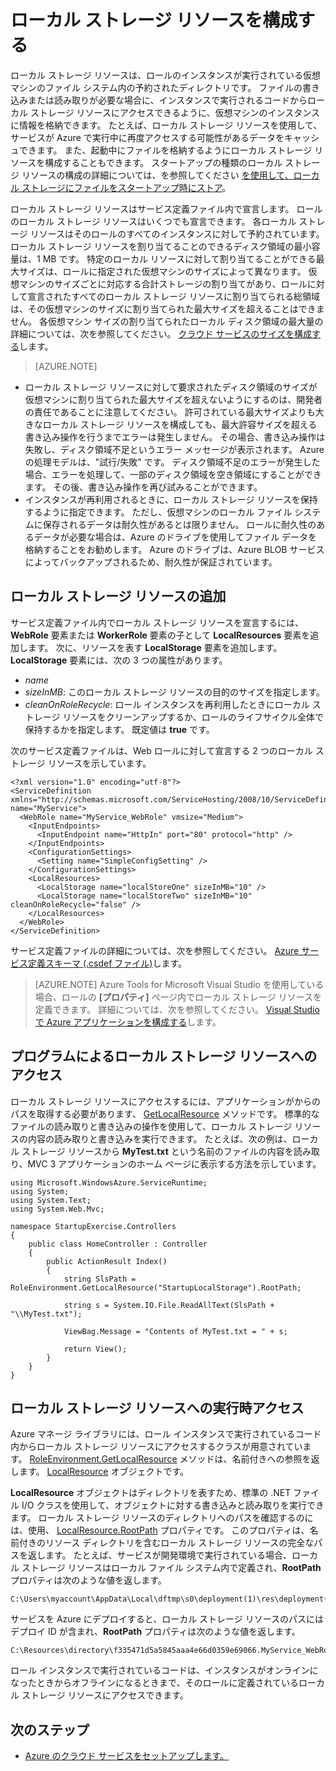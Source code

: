 <properties
pageTitle="Azure Cloud Services でローカル ストレージ リソースを構成する"
description=""
services="cloud-services"
documentationCenter=""
authors="cristy"
manager="timlt"
editor=""/>
<tags
ms.service="cloud-services"
ms.workload="tbd"
ms.tgt_pltfrm="na"
ms.devlang="na"
ms.topic="article"
ms.date="06/11/2015"
ms.author="cristyg"/>


# ローカル ストレージ リソースを構成する

ローカル ストレージ リソースは、ロールのインスタンスが実行されている仮想マシンのファイル システム内の予約されたディレクトリです。 ファイルの書き込みまたは読み取りが必要な場合に、インスタンスで実行されるコードからローカル ストレージ リソースにアクセスできるように、仮想マシンのインスタンスに情報を格納できます。 たとえば、ローカル ストレージ リソースを使用して、サービスが Azure で実行中に再度アクセスする可能性があるデータをキャッシュできます。 また、起動中にファイルを格納するようにローカル ストレージ リソースを構成することもできます。 スタートアップの種類のローカル ストレージ リソースの構成の詳細については、を参照してください [を使用して、ローカル ストレージにファイルをスタートアップ時にストア](https://msdn.microsoft.com/library/azure/hh974419.aspx)。

ローカル ストレージ リソースはサービス定義ファイル内で宣言します。 ロールのローカル ストレージ リソースはいくつでも宣言できます。 各ローカル ストレージ リソースはそのロールのすべてのインスタンスに対して予約されています。 ローカル ストレージ リソースを割り当てることのできるディスク領域の最小容量は、1 MB です。 特定のローカル リソースに対して割り当てることができる最大サイズは、ロールに指定された仮想マシンのサイズによって異なります。 仮想マシンのサイズごとに対応する合計ストレージの割り当てがあり、ロールに対して宣言されたすべてのローカル ストレージ リソースに割り当てられる総領域は、その仮想マシンのサイズに割り当てられた最大サイズを超えることはできません。 各仮想マシン サイズの割り当てられたローカル ディスク領域の最大量の詳細については、次を参照してください。 [クラウド サービスのサイズを構成する](https://msdn.microsoft.com/library/azure/ee814754.aspx)します。
> [AZURE.NOTE]
>
-   ローカル ストレージ リソースに対して要求されたディスク領域のサイズが仮想マシンに割り当てられた最大サイズを超えないようにするのは、開発者の責任であることに注意してください。 許可されている最大サイズよりも大きなローカル ストレージ リソースを構成しても、最大許容サイズを超える書き込み操作を行うまでエラーは発生しません。 その場合、書き込み操作は失敗し、ディスク領域不足というエラー メッセージが表示されます。 Azure の処理モデルは、"試行/失敗" です。 ディスク領域不足のエラーが発生した場合、エラーを処理して、一部のディスク領域を空き領域にすることができます。 その後、書き込み操作を再び試みることができます。
-   インスタンスが再利用されるときに、ローカル ストレージ リソースを保持するように指定できます。 ただし、仮想マシンのローカル ファイル システムに保存されるデータは耐久性があるとは限りません。 ロールに耐久性のあるデータが必要な場合は、Azure のドライブを使用してファイル データを格納することをお勧めします。 Azure のドライブは、Azure BLOB サービスによってバックアップされるため、耐久性が保証されています。  
>


## ローカル ストレージ リソースの追加

サービス定義ファイル内でローカル ストレージ リソースを宣言するには、**WebRole** 要素または **WorkerRole** 要素の子として **LocalResources** 要素を追加します。 次に、リソースを表す **LocalStorage** 要素を追加します。 **LocalStorage** 要素には、次の 3 つの属性があります。

-   *name*
-   *sizeInMB*: このローカル ストレージ リソースの目的のサイズを指定します。
-   *cleanOnRoleRecycle*: ロール インスタンスを再利用したときにローカル ストレージ リソースをクリーンアップするか、ロールのライフサイクル全体で保持するかを指定します。 既定値は **true** です。

次のサービス定義ファイルは、Web ロールに対して宣言する 2 つのローカル ストレージ リソースを示しています。

    <?xml version="1.0" encoding="utf-8"?>
    <ServiceDefinition xmlns="http://schemas.microsoft.com/ServiceHosting/2008/10/ServiceDefinition" name="MyService">
      <WebRole name="MyService_WebRole" vmsize="Medium">
        <InputEndpoints>
          <InputEndpoint name="HttpIn" port="80" protocol="http" />
        </InputEndpoints>
        <ConfigurationSettings>
          <Setting name="SimpleConfigSetting" />
        </ConfigurationSettings>
        <LocalResources>
          <LocalStorage name="localStoreOne" sizeInMB="10" />
          <LocalStorage name="localStoreTwo" sizeInMB="10" cleanOnRoleRecycle="false" />
        </LocalResources>
      </WebRole>
    </ServiceDefinition>

サービス定義ファイルの詳細については、次を参照してください。 [Azure サービス定義スキーマ (.csdef ファイル)](https://msdn.microsoft.com/library/azure/ee758711.aspx)します。
> [AZURE.NOTE] Azure Tools for Microsoft Visual Studio を使用している場合、ロールの **[プロパティ]** ページ内でローカル ストレージ リソースを定義できます。 詳細については、次を参照してください。 [Visual Studio で Azure アプリケーションを構成する](https://msdn.microsoft.com/library/ee405486.aspx)します。

## プログラムによるローカル ストレージ リソースへのアクセス

ローカル ストレージ リソースにアクセスするには、アプリケーションがからのパスを取得する必要があります、 [GetLocalResource](https://msdn.microsoft.com/library/azure/microsoft.windowsazure.serviceruntime.roleenvironment.getlocalresource.aspx) メソッドです。 標準的なファイルの読み取りと書き込みの操作を使用して、ローカル ストレージ リソースの内容の読み取りと書き込みを実行できます。 たとえば、次の例は、ローカル ストレージ リソースから **MyTest.txt** という名前のファイルの内容を読み取り、MVC 3 アプリケーションのホーム ページに表示する方法を示しています。

    using Microsoft.WindowsAzure.ServiceRuntime;
    using System;
    using System.Text;
    using System.Web.Mvc;
    
    namespace StartupExercise.Controllers
    {
        public class HomeController : Controller
        {
            public ActionResult Index()
            {
                string SlsPath = RoleEnvironment.GetLocalResource("StartupLocalStorage").RootPath;
    
                string s = System.IO.File.ReadAllText(SlsPath + "\\MyTest.txt");
    
                ViewBag.Message = "Contents of MyTest.txt = " + s;
    
                return View();
            }
        }
    }

## ローカル ストレージ リソースへの実行時アクセス

Azure マネージ ライブラリには、ロール インスタンスで実行されているコード内からローカル ストレージ リソースにアクセスするクラスが用意されています。  [RoleEnvironment.GetLocalResource](https://msdn.microsoft.com/library/microsoft.windowsazure.serviceruntime.roleenvironment.getlocalresource.aspx) メソッドは、名前付きへの参照を返します。 [LocalResource](https://msdn.microsoft.com/library/microsoft.windowsazure.serviceruntime.localresource.aspx) オブジェクトです。

**LocalResource** オブジェクトはディレクトリを表すため、標準の .NET ファイル I/O クラスを使用して、オブジェクトに対する書き込みと読み取りを実行できます。 ローカル ストレージ リソースのディレクトリへのパスを確認するのには、使用、 [LocalResource.RootPath](https://msdn.microsoft.com/library/microsoft.windowsazure.serviceruntime.localresource.rootpath.aspx) プロパティです。 このプロパティは、名前付きのリソース ディレクトリを含むローカル ストレージ リソースの完全なパスを返します。 たとえば、サービスが開発環境で実行されている場合、ローカル ストレージ リソースはローカル ファイル システム内で定義され、**RootPath** プロパティは次のような値を返します。


    C:\Users\myaccount\AppData\Local\dftmp\s0\deployment(1)\res\deployment(1).MyService.MyService_WebRole.0\directory\localStoreOne\

サービスを Azure にデプロイすると、ローカル ストレージ リソースのパスにはデプロイ ID が含まれ、**RootPath** プロパティは次のような値を返します。


    C:\Resources\directory\f335471d5a5845aaa4e66d0359e69066.MyService_WebRole.localStoreOne\

ロール インスタンスで実行されているコードは、インスタンスがオンラインになったときからオフラインになるときまで、そのロールに定義されているローカル ストレージ リソースにアクセスできます。

## 次のステップ

- [Azure のクラウド サービスをセットアップします。](https://msdn.microsoft.com/library/azure/hh124108.aspx)





